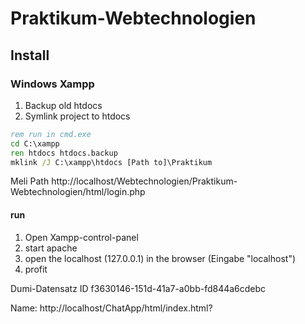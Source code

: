 # Praktikum-Webtechnologien
## Install

### Windows Xampp

1) Backup old htdocs
1) Symlink project to htdocs

```cmd
rem run in cmd.exe
cd C:\xampp
ren htdocs htdocs.backup
mklink /J C:\xampp\htdocs [Path to]\Praktikum
```
Meli Path http://localhost/Webtechnologien/Praktikum-Webtechnologien/html/login.php

#### run

1) Open Xampp-control-panel
2) start apache
3) open the localhost (127.0.0.1) in the browser (Eingabe "localhost")
4) profit

Dumi-Datensatz ID
f3630146-151d-41a7-a0bb-fd844a6cdebc


Name:
http://localhost/ChatApp/html/index.html?